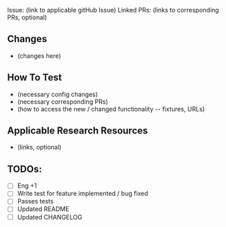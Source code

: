 Issue: (link to applicable gitHub Issue)
Linked PRs: (links to corresponding PRs, optional)

## Changes
- (changes here)

## How To Test
- (necessary config changes)
- (necessary corresponding PRs)
- (how to access the new / changed functionality -- fixtures, URLs)

## Applicable Research Resources
- (links, optional)

## TODOs:
- [ ] Eng +1
- [ ] Write test for feature implemented / bug fixed
- [ ] Passes tests
- [ ] Updated README
- [ ] Updated CHANGELOG
